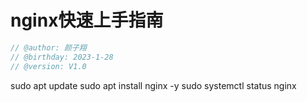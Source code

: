 # nginx快速上手指南
```cpp
// @author: 颜子翔
// @birthday: 2023-1-28
// @version: V1.0
```


sudo apt update
sudo apt install nginx -y
sudo systemctl status nginx